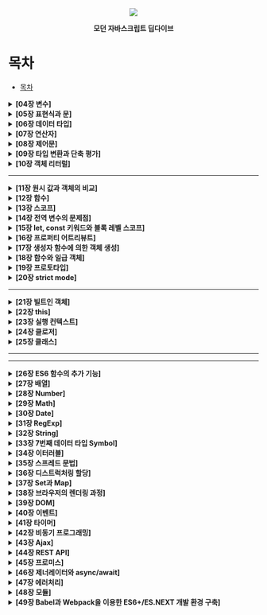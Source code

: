 <div align='center'>
<img src='https://image.aladin.co.kr/product/25155/25/cover500/k282633473_1.jpg'>
<p><b>모던 자바스크립트 딥다이브</b></p>
</div>

# 목차

- [목차](#목차)
<details><summary><b>[04장 변수]</b></summary>

  - [4.1 변수란 무엇인가? 왜 필요한가?](#4.1-변수란-무엇인가?-왜-필요한가?)
  - [4.2 식별자](#4.2-식별자)
  - [4.3 변수 선언](#4.3-변수-선언)
  - [4.4 변수 선언의 실행 시점과 변수 호이스팅](#4.4-변수-선언의-실행-시점과-변수-호이스팅)
  - [4.5 값의 할당](#4.5-값의-할당)
  - [4.6 값의 재할당](#4.6-값의-재할당)
  - [4.7 식별자 네이밍 규칙](#4.7-식별자-네이밍-규칙)
</details>

<details><summary><b> [05장 표현식과 문]</b></summary>

  - [5.1 값](#5.1-값)
  - [5.2 리터럴](#5.2-리터럴)
  - [5.3 표현식](#5.3-표현식)
  - [5.4 문](#5.4-문)
  - [5.5 세미콜론과 세미콜론 자동 삽입 기능](#5.5-세미콜론과-세미콜론-자동-삽입-기능)
  - [5.6 표현식인 문과 표현식이 아닌 문](#5.6-표현식인-문과-표현식이-아닌-문)
</details>
<details><summary><b>[06장 데이터 타입]</b></summary>

  - [6.1 숫자 타입](#6.1-숫자-타입)
  - [6.2 문자열 타입](#6.2-문자열-타입)
  - [6.3 템플릿 리터럴](#6.3-템플릿-리터럴)
    - [6.3.1 멀티라인 문자열](#6.3.1-멀티라인-문자열)
    - [6.3.2 표현식 삽입](#6.3.2-표현식-삽입)
  - [6.4 불리언 타입](#6.4-불리언-타입)
  - [6.5 undefined 타입](#6.5-undefined-타입)
  - [6.6 null 타입](#6.6-null-타입)
  - [6.7 심벌 타입](#6.7-심벌-타입)
  - [6.8 객체 타입](#6.8-객체-타입)
  - [6.9 데이터 타입의 필요성](#6.9-데이터-타입의-필요성)
    - [6.9.1 데이터 타입에 의한 메모리 공간의 확보와 참조](#6.9.1-데이터-타입에-의한-메모리-공간의-확보와-참조)
    - [6.9.2 데이터 타입에 의한 값의 해석](#6.9.2-데이터-타입에-의한-값의-해석)
  - [6.10 동적 타이핑](#6.10-동적-타이핑)
    - [6.10.1 동적 타입 언어와 정적 타입 언어](#6.10.1-동적-타입-언어와-정적-타입-언어)
    - [6.10.2 동적 타입 언어와 변수](#6.10.2-동적-타입-언어와-변수)
</details>

<details><summary><b>[07장 연산자]</b></summary>

  - [7.1 산술 연산자](#7.1-산술-연산자)
    - [7.1.1 이항 산술 연산자](#7.1.1-이항-산술-연산자)
    - [7.1.2 단항 산술 연산자](#7.1.2-단항-산술-연산자)
    - [7.1.3 문자열 연결 연산자](#7.1.3-문자열-연결-연산자)
  - [7.2 할당 연산자](#7.2-할당-연산자)
  - [7.3 비교 연산자](#7.3-비교-연산자)
    - [7.3.1 동등/일치 비교 연산자](#7.3.1-동등/일치-비교-연산자)
    - [7.3.2 대소 관계 비교 연산자](#7.3.2-대소-관계-비교-연산자)
  - [7.4 삼항 조건 연산자](#7.4-삼항-조건-연산자)
  - [7.5 논리 연산자](#7.5-논리-연산자)
  - [7.6 쉼표 연산자](#7.6-쉼표-연산자)
  - [7.7 그룹 연산자](#7.7-그룹-연산자)
  - [7.8 typeof 연산자](#7.8-typeof-연산자)
  - [7.9 지수 연산자](#7.9-지수-연산자)
  - [7.10 그 외의 연산자](#7.10-그-외의-연산자)
  - [7.11 연산자의 부수 효과](#7.11-연산자의-부수-효과)
  - [7.12 연산자 우선순위](#7.12-연산자-우선순위)
  - [7.13 연산자 결합 순서](#7.13-연산자-결합-순서)
</details>

<details><summary><b>[08장 제어문]</b></summary>

  - [8.1 블록문](#8.1-블록문)
  - [8.2 조건문](#8.2-조건문)
    - [8.2.1 if ... else문](#8.2.1-if-...-else문)
    - [8.2.2 switch문](#8.2.2-switch문)
  - [8.3 반복문](#8.3-반복문)
    - [8.3.1 for문](#8.3.1-for문)
    - [8.3.2 while문](#8.3.2-while문)
    - [8.3.3 do ... while문](#8.3.3-do-...-while문)
  - [8.4 break문](#8.4-break문)
  - [8.5 continue문](#8.5-continue문)
</details>

<details><summary><b> [09장 타입 변환과 단축 평가] </b></summary>

  - [9.1 타입변환이란?](#9.1-타입변환이란?)
  - [9.2 암묵적 타입 변환](#9.2-암묵적-타입-변환)
    - [9.2.1 문자열 타입으로 변환](#9.2.1-문자열-타입으로-변환)
    - [9.2.2 숫자 타입으로 변환](#9.2.2-숫자-타입으로-변환)
    - [9.2.3 불리언 타입으로 변환](#9.2.3-불리언-타입으로-변환)
  - [9.3 명시적 타입 변환](#9.3-명시적-타입-변환)
    - [9.3.1 문자열 타입으로 변환](#9.3.1-문자열-타입으로-변환)
    - [9.3.2 숫자 타입으로 변환](#9.3.2-숫자-타입으로-변환)
    - [9.3.3 불리언 타입으로 변환](#9.3.3-불리언-타입으로-변환)
  - [9.4 단축 평가](#9.4-단축-평가)
    - [9.4.1 논리 연산자를 사용한 단축 평가](#9.4.1-논리-연산자를-사용한-단축-평가)
    - [9.4.2 옵셔널 체이닝 연산자](#9.4.2-옵셔널-체이닝-연산자)
    - [9.4.3 null 병합 연산자](#9.4.3-null-병합-연산자)
</details>

<details><summary><b>[10장 객체 리터럴]</b></summary>

  - [10.1 객체란](#10.1-객체란)
  - [10.2 객체 리터럴에 의한 객체 생성](#10.2-객체-리터럴에-의한-객체-생성)
  - [10.3 프로퍼티](#10.3-프로퍼티)
  - [10.4 메서드](#10.4-메서드)
  - [10.5 프로퍼티 접근](#10.5-프로퍼티-접근)
  - [10.6 프로퍼티 값 갱신](#10.6-프로퍼티-값-갱신)
  - [10.7 프로퍼티 동적 생성](#10.7-프로퍼티-동적-생성)
  - [10.8 프로퍼티 삭제](#10.8-프로퍼티-삭제)
  - [10.9 ES6에서 추가된 객체 리터럴의 확장 기능](#10.9-ES6에서-추가된-객체-리터럴의-확장-기능)
    - [10.9.1 프로퍼티 축약 표현](#10.9.1-프로퍼티-축약-표현)
    - [10.9.2 계산된 프로퍼티 이름](#10.9.2-계산된-프로퍼티-이름)
    - [10.9.3 메서드 축약 표현](#10.9.3-메서드-축약-표현)
</details>

---

<details><summary><b> [11장 원시 값과 객체의 비교]</b></summary>

  - [11.1 원시 값](#11.1-원시-값)
    - [11.1.1 변경 불가능한 값](#11.1.1-변경-불가능한-값)
    - [11.1.2 문자열과 불변성](#11.1.2-문자열과-불변성)
    - [11.1.3 값에 의한 전달](#11.1.3-값에-의한-전달)
  - [11.2 객체](#11.2-객체)
    - [11.2.1 변경 가능한 값](#11.2.1-변경-가능한-값)
    - [11.2.2 참조에 의한 전달](#11.2.2-참조에-의한-전달)
    </details>

<details><summary><b>[12장 함수]</b></summary>

  - [12.1 함수란?](#12.1-함수란?)
  - [12.2 함수를 사용하는 이유](#12.2-함수를-사용하는-이유)
  - [12.3 함수 리터럴](#12.3-함수-리터럴)
  - [12.4 함수 정의](#12.4-함수-정의)
    - [12.4.1 함수 선언문](#12.4.1-함수-선언문)
    - [12.4.2 함수 표현식](#12.4.2-함수-표현식)
    - [12.4.3 함수 생성 시점과 함수 호이스팅](#12.4.3-함수-생성-시점과-함수-호이스팅)
    - [12.4.4 Function 생성자 함수](#12.4.4-Function-생성자-함수)
    - [12.4.5 화살표 함수](#12.4.5-화살표-함수)
  - [12.5 함수 호출](#12.5-함수-호출)
    - [12.5.1 매개변수와 인수](#12.5.1-매개변수와-인수)
    - [12.5.2 인수 확인](#12.5.2-인수-확인)
    - [12.5.3 매개변수의 최대 개수](#12.5.3-매개변수의-최대-개수)
    - [12.5.4 반환문](#12.5.4-반환문)
  - [12.6 참조에 의한 전달과 외부 상태의 반경](#12.6-참조에-의한-전달과-외부-상태의-반경)
  - [12.7 다양한 함수의 형태](#12.7-다양한-함수의-형태)
    - [12.7.1 즉시 실행 함수](#12.7.1-즉시-실행-함수)
    - [12.7.2 재귀 함수](#12.7.2-재귀-함수)
    - [12.7.3 중첩 함수](#12.7.3-중첩-함수)
    - [12.7.4 콜백 함수](#12.7.4-콜백-함수)
    - [12.7.5 순수 함수와 비순수 함수](#12.7.5-순수-함수와-비순수-함수)
    </details>

<details><summary><b>[13장 스코프]</b></summary>

  - [13.1 스코프란?](#13.1-스코프란?)
  - [13.2 스코프의 종류](#13.2-스코프의-종류)
    - [13.2.1 전역과 전역 스코프](#13.2.1-전역과-전역-스코프)
    - [13.2.2 지역과 지역 스코프](#13.2.2-지역과-지역-스코프)
  - [13.3 스코프 체인](#13.3-스코프-체인)
    - [13.3.1 스코프 체인에 의한 변수 검색](#13.3.1-스코프-체인에-의한-변수-검색)
    - [13.3.2 스코프 체인에 의한 함수 검색](#13.3.2-스코프-체인에-의한-함수-검색)
  - [13.4 함수 레벨 스코프](#13.4-함수-레벨-스코프)
  - [13.5 렉시컬 스코프](#13.5-렉시컬-스코프)
  </details>

<details><summary><b>[14장 전역 변수의 문제점]</b></summary>

  - [14.1 변수의 생명주기](#14.1-변수의-생명주기)
    - [14.1.1 지역 변수의 생명 주기](#14.1.1-지역-변수의-생명-주기)
    - [14.1.2 전역 변수의 생명 주기](#14.1.2-전역-변수의-생명-주기)
  - [14.2 전역 변수의 문제점](#14.2-전역-변수의-문제점)
  - [14.3 전역 변수의 사용을 억제하는 방법](#14.3-전역-변수의-사용을-억제하는-방법)
    - [14.3.1 즉시 실행 함수](#14.3.1-즉시-실행-함수)
    - [14.3.2 네임스페이스 객체](#14.3.2-네임스페이스-객체)
    - [14.3.3 모듈 패턴](#14.3.3-모듈-패턴)
    - [14.3.4 ES6 모듈](#14.3.4-ES6-모듈)
</details>

<details><summary><b>[15장 let, const 키워드와 블록 레벨 스코프]</b></summary>

  - [15.1 var 키워드로 선언한 변수의 문제점](#15.1-var-키워드로-선언한-변수의-문제점)
    - [15.1.1 변수 중복 선언 허용](#15.1.1-변수-중복-선언-허용)
    - [15.1.2 함수 레벨 스코프](#15.1.2-함수-레벨-스코프)
    - [15.1.3 변수 호이스팅](#15.1.3-변수-호이스팅)
  - [15.2 let 키워드](#15.2-let-키워드)
    - [15.2.1 변수 중복 선언 금지](#15.2.1-변수-중복-선언-금지)
    - [15.2.2 블록 레벨 스코프](#15.2.2-블록-레벨-스코프)
    - [15.2.3 변수 호이스팅](#15.2.3-변수-호이스팅)
    - [15.2.4 전역 객체와 let](#15.2.4-전역-객체와-let)
  - [15.3 const 키워드](#15.3-const-키워드)
    - [15.3.1 선언과 초기화](#15.3.1-선언과-초기화)
    - [15.3.2 재할당 금지](#15.3.2-재할당-금지)
    - [15.3.3 상수](#15.3.3-상수)
    - [15.3.4 const 키워드와 객체](#15.3.4-const-키워드와-객체)
  - [15.4 var vs. let vs. const](#15.4-var-vs.-let-vs.-const)
  </details>

<details><summary><b>[16장 프로퍼티 어트리뷰트]</b></summary>

  - [16.1 내부 슬롯과 내부 메서드](#16.1-내부-슬롯과-내부-메서드)
  - [16.2 프로퍼티 어트리뷰트와 프로퍼티 디스크립터 객체](#16.2-프로퍼티-어트리뷰트와-프로퍼티-디스크립터-객체)
  - [16.3 데이터 프로퍼티와 접근자 프로퍼티](#16.3-데이터-프로퍼티와-접근자-프로퍼티)
    - [16.3.1 데이터 프로퍼티](#16.3.1-데이터-프로퍼티)
    - [16.3.2 접근자 프로퍼티](#16.3.2-접근자-프로퍼티)
  - [16.4 프로퍼티 정의](#16.4-프로퍼티-정의)
  - [16.5 객체 변경 방지](#16.5-객체-변경-방지)
    - [16.5.1 객체 확장 금지](#16.5.1-객체-확장-금지)
    - [16.5.2 객체 밀봉](#16.5.2-객체-밀봉)
    - [16.5.3 객체 동결](#16.5.3-객체-동결)
    - [16.5.4 불변 객체](#16.5.4-불변-객체)
</details>

<details><summary><b>[17장 생성자 함수에 의한 객체 생성]</b></summary>

  - [17.1 Object 생성자 함수](#17.1-Object-생성자-함수)
  - [17.2 생성자 함수](#17.2-생성자-함수)
    - [17.2.1 객체 리터럴에 의한 객체 생성 방식의 문제점](#17.2.1-객체-리터럴에-의한-객체-생성-방식의-문제점)
    - [17.2.2 생성자 함수에 의한 객체 생성 방식의 장점](#17.2.2-생성자-함수에-의한-객체-생성-방식의-장점)
    - [17.2.3 생성자 함수의 인스턴스 생성 과정](#17.2.3-생성자-함수의-인스턴스-생성-과정)
    - [17.2.4 내부 메서드 [[Call]]과 [[Construct]]](#17.2.4-내부-메서드-[[Call]]과-[[Construct]])   
    - [17.2.5 constructor와 non-constructor의 구분](#17.2.5-constructor와-non-constructor의-구분)
    - [17.2.6 new 연산자](#17.2.6-new-연산자)
    - [17.2.7 new.target](#17.2.7-new.target)
    </details>

<details><summary><b> [18장 함수와 일급 객체]</b></summary>

  - [18.1 일급 객체](#18.1-일급-객체)
  - [18.2 함수 객체의 프로퍼티](#18.2-함수-객체의-프로퍼티)
    - [18.2.1 arguments 프로퍼티](#18.2.1-arguments-프로퍼티)
    - [18.2.2 caller 프로퍼티](#18.2.2-caller-프로퍼티)
    - [18.2.3 length 프로퍼티](#18.2.3-length-프로퍼티)
    - [18.2.4 name 프로퍼티](#18.2.4-name-프로퍼티)
    - [18.2.5 \_\_proto__ 접근자 프로퍼티](#18.2.5-__proto__-접근자-프로퍼티)
    - [18.2.6 prototype 프로퍼티](#18.2.6-prototype-프로퍼티)
</details>

<details><summary><b> [19장 프로토타입]</b></summary>

  - [19.1 객체지향 프로그래밍](#19.1-객체지향-프로그래밍)
  - [19.2 상속과 프로토타입](#19.2-상속과-프로토타입)
  - [19.3 프로토타입 객체](#19.3-프로토타입-객체)
    - [19.3.1 \_\_proto__ 접근자 프로퍼티](#19.3.1-__proto__-접근자-프로퍼티)
    - [19.3.2 함수 객체의 prototype 프로퍼티](#19.3.2-함수-객체의-prototype-프로퍼티)
    - [19.3.3 프로토타입의 constructor 프로퍼티와 생성자 함수](#19.3.3-프로토타입의-constructor-프로퍼티와-생성자-함수)
  - [19.4 리터럴 표기법에 의해 생성된 객체의 생성자 함수와 프로토타입](#19.4-리터럴-표기법에의해-생성된-객체의-생성자-함수와-프로토타입)
  - [19.5 프로토타입의 생성 시점](#19.5-프로토타입의-생성-시점)
    - [19.5.1 사용자 정의 생성자 함수와 프로토타입 생성 시점](#19.5.1-사용자-정의-생성자-함수와-프로토타입-생성-시점)
    - [19.5.2 빌트인 생성자 함수와 프로토타입 생성 시점](#19.5.2-빌트인-생성자-함수와-프로토타입-생성-시점)
  - [19.6 객체 생성 방식과 프로토타입의 결정](#19.6-객체-생성-방식과-프로토타입의-결정)
    - [19.6.1 객체 리터럴에 의해 생성된 객체의 프로토타입](#19.6.1-객체-리터럴에-의해-생성된-객체의-프로토타입)
    - [19.6.2 Object 생성자 함수에 의해 생성된 객체의 프로토타입](#19.6.2-Object-생성자-함수에-의해-생성된-객체의-프로토타입)
    - [19.6.3 생성자 함수에 의해 생성된 객체의 프로토타입](#19.6.3-생성자-함수에-의해-생성된-객체의-프로토타입)
  - [19.7 프로토타입 체인](#19.7-프로토타입-체인)
  - [19.8 오버라이딩과 프로퍼티 섀도잉](#19.8-오버라이딩과-프로퍼티-섀도잉)
  - [19.9 프로토타입의 교체](#19.9-프로토타입의-교체)
    - [19.9.1 생성자 함수에 의한 프로토타입의 교체](#19.9.1-생성자-함수에-의한-프로토타입의-교체)
    - [19.9.2 인스턴스에 의한 프로토타입의 교체](#19.9.2-인스턴스에-의한-프로토타입의-교체)
  - [19.10 instanceof 연산자](#19.10-instanceof-연산자)
  - [19.11 직접 상속](#19.11-직접-상속)
    - [19.11.1 Object.create에 의한 직접 상속](#19.11.1-Object.create에-의한-직접-상속)
    - [19.11.2 객체 리터럴 내부에서 __prototype__에 의한 직접 상속](#19.11.2-객체-리터럴-내부에서-__prototype__에-의한-직접-상속)
  - [19.12 정적 프로퍼티/메서드](#19.12-정적-프로퍼티/메서드)
  - [19.13 프로퍼티 존재 확인](#19.13-프로퍼티-존재-확인)
    - [19.13.1 in 연산자](#19.13.1-in-연산자)
    - [19.13.2 Object.prototype.hasOwnProperty 메서드](#19.13.2-Object.prototype.hasOwnProperty-메서드)
  - [19.14 프로퍼티 열거](#19.14-프로퍼티-열거)
    - [19.14.1 for ... in문](#19.14.1-for-...-in문)
    - [19.14.2 Object.keys/values/entries 메서드](#19.14.2-Object.keys/values/entries-메서드)
    </details>

<details><summary><b>[20장 strict mode]</b></summary>

  - [20.1 strict mode란?](#20.1-strict-mode란?)
  - [20.2 strict mode의 적용](#20.2-strict-mode의-적용)
  - [20.3 전역에 strict mode를 적용하는 것은 피하자](#20.3-전역에-strict-mode를-적용하는-것은-피하자)
  - [20.4 함수 단위로 strict mode를 적용하는 것도 피하자](#20.4-함수-단위로-strict-mode를-적용하는-것도-피하자)
  - [20.5 strict mode가 발생시키는 에러](#20.5-strict-mode가-발생시키는-에러)
    - [20.5.1 암묵적 전역](#20.5.1-암묵적-전역)
    - [20.5.2 변수, 함수, 매개변수의 삭제](#20.5.2-변수,-함수,-매개변수의-삭제)
    - [20.5.3 매개변수 이름의 중복](#20.5.3-매개변수-이름의-중복)
    - [20.5.4 with문의 사용](#20.5.4-with문의-사용)
  - [20.6 strict mode 적용에 의한 변화](#20.6-strict-mode-적용에-의한-변화)
    - [20.6.1 일반 함수의 this](#20.6.1-일반-함수의-this)
    - [20.6.2 arguments 객체](#20.6.2-arguments-객체)
    </details>

---

<details><summary><b>[21장 빌트인 객체]</b></summary>

  - [21.1 자바스크립트 객체의 분류](#21.1-자바스크립트-객체의-분류)
  - [21.2 표준 빌트인 객체](#21.2-표준-빌트인-객체)
  - [21.3 원시값과 래퍼 객체](#21.3-원시값과-래퍼-객체)
  - [21.4 전역 객체](#21.4-전역-객체)
    - [21.4.1 빌트인 전역 프로퍼티](#21.4.1-빌트인-전역-프로퍼티)
    - [21.4.2 빌트인 전역 함수](#21.4.2-빌트인-전역-함수)
    - [21.4.3 암묵적 전역](#21.4.3-암묵적-전역)
    </details>

<details><summary><b> [22장 this]</b></summary>

  - [22.1 this 키워드](#22.1-this-키워드)
  - [22.2 함수 호출 방식과 this 바인딩](#22.2-함수-호출-방식과-this-바인딩)
    - [22.2.1 일반 함수 호출](#22.2.1-일반-함수-호출)
    - [22.2.2 메서드 호출](#22.2.2-메서드-호출)
    - [22.2.3 생성자 함수 호출](#22.2.3-생성자-함수-호출)
    - [22.2.4 Function.prototype.apply/call/bind 메서드에 의한 간접 호출](#22.2.4-Function.prototype.apply/call/bind-메서드에-의한-간접-호출)
    </details>
    
<details><summary><b>[23장 실행 컨텍스트]</b></summary>

  - [23.1 소스코드의 타입](#23.1-소스코드의-타입)
  - [23.2 소스코드의 평가와 실행](#23.2-소스코드의-평가와-실행)
  - [23.3 실행 컨텍스트의 역할](#23.3-실행-컨텍스트의-역할)
  - [23.4 실행 컨텍스트 스택](#23.4-실행-컨텍스트-스택)
  - [23.5 렉시컬 환경](#23.5-렉시컬-환경)
  - [23.6 실행 컨텍스트의 생성과 식별자 검색 과정](#23.6-실행-컨텍스트의-생성과-식별자-검색-과정)
    - [23.6.1 전역 객체 생성](#23.6.1-전역-객체-생성)
    - [23.6.2 전역 코드 평가](#23.6.2-전역-코드-평가)
    - [23.6.3 전역 코드 실행](#23.6.3-전역-코드-실행)
    - [23.6.4 foo 함수 코드 평가](#23.6.4-foo-함수-코드-평가)
    - [23.6.5 foo함수 코드 실행](#23.6.5-foo-함수-코드-실행)
    - [23.6.6 bar 함수 코드 평가](#23.6.6-bar-함수-코드-평가)
    - [23.6.7 bar 함수 코드 실행](#23.6.7-bar-함수-코드-실행)
    - [23.6.8 bar 함수 코드 실행 종료](#23.6.8-bar-함수-코드-실행-종료)
    - [23.6.9 foo 함수 코드 실행 종료](#23.6.9-foo-함수-코드-실행-종료)
    - [23.6.10 전역 코드 실행 종료](#23.6.10-전역-코드-실행-종료)
  - [23.7 실행 컨텍스트와 블록 레벨 스코프](#23.7-실행-컨텍스트와-블록-레벨-스코프)
  </details>

<details><summary><b> [24장 클로저]</b></summary>

  - [24.1 렉시컬 스코프](#24.1-렉시컬-스코프)
  - [24.2 함수 객체의 내부 슬롯 [[Environment]]](#24.2-함수-객체의-내부-슬롯-[[Environment]])
  - [24.3 클로저와 렉시컬 환경](#24.3-클로저와-렉시컬-환경)
  - [24.4 클로저의 활용](#24.4-클로저의-활용)
  - [24.5 캡슐화와 정보 은닉](#24.5-캡슐화와-정보-은닉)
  - [24.6 자주 발생하는 실수](#24.6-자주-발생하는-실수)
  </details>

<details><summary><b> [25장 클래스]</b></summary>

  - [25.1 클레스는 프로토타입의 문법적 설탕인가?](#25.1-클레스는-프로토타입의-문법적-설탕인가?)
  - [25.2 클래스 정의](#25.2-클래스-정의)
  - [25.3 클래스 호이스팅](#25.3-클래스-호이스팅)
  - [25.4 인스턴스 생성](#25.4-인스턴스-생성)
  - [25.5 메서드](#25.5-메서드)
    - [25.5.1 constructor](#25.5.1-constructor)
    - [25.5.2 프로토타입 메서드](#25.5.2-프로토타입-메서드)
    - [25.5.3 정적 메서드](#25.5.3-정적-메서드)
    - [25.5.4 정적 메서드와 프로토타입 메서드의 차이](#25.5.4-정적-메서드와-프로토타입-메서드의-차이)
    - [25.5.5 클래스에서 정의한 메서드의 특징](#25.5.5-클래스에서-정의한-메서드의-특징)
  - [25.6 클래스의 인스턴스 생성 과정](#25.6-클래스의-인스턴스-생성-과정)
  - [25.7 프로퍼티](#25.7-프로퍼티)
    - [25.7.1 인스턴스 프로퍼티](#25.7.1-인스턴스-프로퍼티)
    - [25.7.2 접근자 프로퍼티](#25.7.2-접근자-프로퍼티)
    - [25.7.3 클래스 필드 정의 제안](#25.7.3-클래스-필드-정의-제안)
    - [25.7.4 private 필드 정의 제안](#25.7.4-private-필드-정의-제안)
    - [25.7.5 static 필드 정의 제안](#25.7.5-static-필드-정의-제안)
  - [25.8 상속에 의한 클래스 확장](#25.8-상속에-의한-클래스-확장)
    - [25.8.1 클래스 상속과 생성자 함수 상속](#25.8.1-클래스-상속과-생성자-함수-상속)
    - [25.8.2 extends 키워드](#25.8.2-extends-키워드)
    - [25.8.3 동적 상속](#25.8.3-동적-상속)
    - [25.8.4 서브클래스의 constructor](#25.8.4-서브클래스의-constructor)
    - [25.8.5 super 키워드](#25.8.5-super-키워드)
    - [25.8.6 상속 클래스의 인스턴스 생성 과정](#25.8.6-상속-클래스의-인스턴스-생성-과정)
    - [25.8.7 표준 빌트인 생성자 함수 확장](#25.8.7-표준-빌트인-생성자-함수-확장)
    </details>

---
---

<details><summary><b>[26장 ES6 함수의 추가 기능]</b></summary>

</details>

<details><summary><b>[27장 배열]</b></summary>

</details>

<details><summary><b>[28장 Number]</b></summary>

</details>

<details><summary><b>[29장 Math]</b></summary>

</details>

<details><summary><b>[30장 Date]</b></summary>

</details>

<details><summary><b>[31장 RegExp]</b></summary>

</details>

<details><summary><b>[32장 String]</b></summary>

</details>

<details><summary><b>[33장 7번째 데이터 타입 Symbol]</b></summary>

</details>

<details><summary><b>[34장 이터러블]</b></summary>

</details>

<details><summary><b>[35장 스프레드 문법]</b></summary>

</details>

<details><summary><b>[36장 디스트럭처링 할당]</b></summary>

</details>

<details><summary><b>[37장 Set과 Map]</b></summary>

</details>

<details><summary><b>[38장 브라우저의 렌더링 과정]</b></summary>

</details>

<details><summary><b>[39장 DOM]</b></summary>

</details>

<details><summary><b>[40장 이벤트]</b></summary>

</details>

<details><summary><b>[41장 타이머]</b></summary>

</details>

<details><summary><b>[42장 비동기 프로그래밍]</b></summary>

</details>

<details><summary><b>[43장 Ajax]</b></summary>

</details>

<details><summary><b>[44장 REST API]</b></summary>

</details>

<details><summary><b>[45장 프로미스]</b></summary>

</details>

<details><summary><b>[46장 제너레이터와 async/await]</b></summary>

</details>

<details><summary><b>[47장 에러처리]</b></summary>

</details>

<details><summary><b>[48장 모듈]</b></summary>

</details>

<details><summary><b>[49장 Babel과 Webpack을 이용한 ES6+/ES.NEXT 개발 환경 구축]</b></summary>

</details>